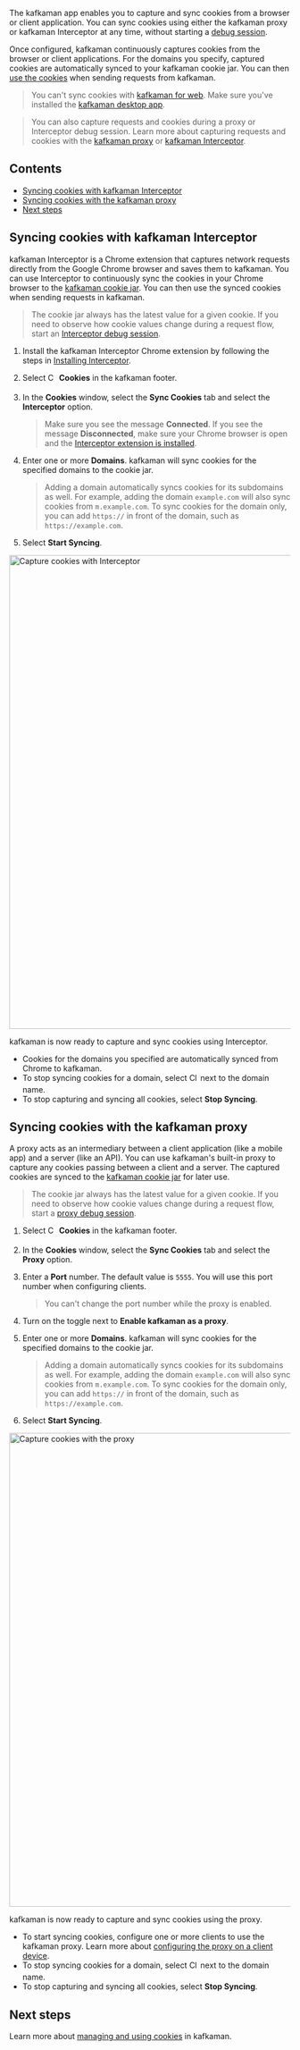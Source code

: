 The kafkaman app enables you to capture and sync cookies from a browser or client application. You can sync cookies using either the kafkaman proxy or kafkaman Interceptor at any time, without starting a [debug session](/docs/sending-requests/capturing-request-data/capture-overview/).

Once configured, kafkaman continuously captures cookies from the browser or client applications. For the domains you specify, captured cookies are automatically synced to your kafkaman cookie jar. You can then [use the cookies](/docs/sending-requests/cookies/) when sending requests from kafkaman.

> You can't sync cookies with [kafkaman for web](/docs/getting-started/installation-and-updates/#web-limitations). Make sure you've installed the [kafkaman desktop app](/docs/getting-started/installation-and-updates/).

<!-- -->

> You can also capture requests and cookies during a proxy or Interceptor debug session. Learn more about capturing requests and cookies with the [kafkaman proxy](/docs/sending-requests/capturing-request-data/capturing-http-requests/) or [kafkaman Interceptor](/docs/sending-requests/capturing-request-data/interceptor/).

## Contents

* [Syncing cookies with kafkaman Interceptor](#syncing-cookies-with-kafkaman-interceptor)
* [Syncing cookies with the kafkaman proxy](#syncing-cookies-with-the-kafkaman-proxy)
* [Next steps](#next-steps)

## Syncing cookies with kafkaman Interceptor

kafkaman Interceptor is a Chrome extension that captures network requests directly from the Google Chrome browser and saves them to kafkaman. You can use Interceptor to continuously sync the cookies in your Chrome browser to the [kafkaman cookie jar](/docs/sending-requests/cookies/). You can then use the synced cookies when sending requests in kafkaman.

> The cookie jar always has the latest value for a given cookie. If you need to observe how cookie values change during a request flow, start an [Interceptor debug session](/docs/sending-requests/capturing-request-data/interceptor/).

1. Install the kafkaman Interceptor Chrome extension by following the steps in [Installing Interceptor](/docs/sending-requests/capturing-request-data/interceptor/#installing-interceptor).

1. Select <img alt="Cookies icon" src="https://assets.postman.com/kafkaman-docs/icon-cookies.jpg" width="16px" style="vertical-align:middle;margin-bottom:5px"> **Cookies** in the kafkaman footer.
1. In the **Cookies** window, select the **Sync Cookies** tab and select the **Interceptor** option.

    > Make sure you see the message **Connected**. If you see the message **Disconnected**, make sure your Chrome browser is open and the [Interceptor extension is installed](/docs/sending-requests/capturing-request-data/interceptor/#installing-interceptor).

1. Enter one or more **Domains**. kafkaman will sync cookies for the specified domains to the cookie jar.

    > Adding a domain automatically syncs cookies for its subdomains as well. For example, adding the domain `example.com` will also sync cookies from `m.example.com`. To sync cookies for the domain only, you can add `https://` in front of the domain, such as `https://example.com`.

1. Select **Start Syncing**.

<img alt="Capture cookies with Interceptor" src="https://assets.postman.com/kafkaman-docs/cookies-interceptor-capture-v9-15.jpg" width="848px"/>

kafkaman is now ready to capture and sync cookies using Interceptor.

* Cookies for the domains you specified are automatically synced from Chrome to kafkaman.
* To stop syncing cookies for a domain, select <img alt="Close icon" src="https://assets.postman.com/kafkaman-docs/icon-close.jpg" width="16px" style="vertical-align:middle;margin-bottom:5px"> next to the domain name.
* To stop capturing and syncing all cookies, select **Stop Syncing**.

## Syncing cookies with the kafkaman proxy

A proxy acts as an intermediary between a client application (like a mobile app) and a server (like an API). You can use kafkaman's built-in proxy to capture any cookies passing between a client and a server. The captured cookies are synced to the [kafkaman cookie jar](/docs/sending-requests/cookies/) for later use.

> The cookie jar always has the latest value for a given cookie. If you need to observe how cookie values change during a request flow, start a [proxy debug session](/docs/sending-requests/capturing-request-data/capturing-http-requests/).

1. Select <img alt="Cookies icon" src="https://assets.postman.com/kafkaman-docs/icon-cookies.jpg" width="16px" style="vertical-align:middle;margin-bottom:5px"> **Cookies** in the kafkaman footer.
1. In the **Cookies** window, select the **Sync Cookies** tab and select the **Proxy** option.
1. Enter a **Port** number. The default value is `5555`. You will use this port number when configuring clients.

    > You can't change the port number while the proxy is enabled.

1. Turn on the toggle next to **Enable kafkaman as a proxy**.
1. Enter one or more **Domains**. kafkaman will sync cookies for the specified domains to the cookie jar.

    > Adding a domain automatically syncs cookies for its subdomains as well. For example, adding the domain `example.com` will also sync cookies from `m.example.com`. To sync cookies for the domain only, you can add `https://` in front of the domain, such as `https://example.com`.

1. Select **Start Syncing**.

<img alt="Capture cookies with the proxy" src="https://assets.postman.com/kafkaman-docs/cookies-proxy-capture-v9-14.jpg" width="848px"/>

kafkaman is now ready to capture and sync cookies using the proxy.

* To start syncing cookies, configure one or more clients to use the kafkaman proxy. Learn more about [configuring the proxy on a client device](/docs/sending-requests/capturing-request-data/capturing-http-requests/#step-3-configure-the-proxy-on-a-client-device).
* To stop syncing cookies for a domain, select <img alt="Close icon" src="https://assets.postman.com/kafkaman-docs/icon-close.jpg" width="16px" style="vertical-align:middle;margin-bottom:5px"> next to the domain name.
* To stop capturing and syncing all cookies, select **Stop Syncing**.

## Next steps

Learn more about [managing and using cookies](/docs/sending-requests/cookies/) in kafkaman.
